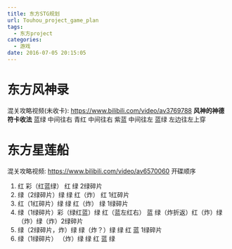 ```yaml
---
title: 东方STG规划
url: Touhou_project_game_plan
tags:
  - 东方project
categories:
  - 游戏
date: 2016-07-05 20:15:05
---
```

# 东方风神录
混关攻略视频(未收卡): https://www.bilibili.com/video/av3769788
**风神的神德 符卡收法**
蓝绿  中间往右
青红  中间往右
紫蓝  中间往左
蓝绿  左边往左上穿
<!-- more -->

# 东方星莲船
混关攻略视频: https://www.bilibili.com/video/av6570060
开碟顺序
1. 红 彩（红蓝绿） 红 绿 2绿碎片
1. 绿（2绿碎片）绿 绿 红（炸） 红 1红碎片
1. 红（1红碎片）绿 绿 红（炸） 绿 1绿碎片
1. 绿（1绿碎片）彩（绿红蓝）绿 红（蓝左红右） 蓝 绿（炸折返）红（炸）绿（炸）绿（炸）2绿碎片
1. 绿（2绿碎片，炸）绿 绿（炸？）绿 绿 红 蓝 1绿碎片
1. 绿（1绿碎片） （炸）绿 绿 红 蓝 绿
